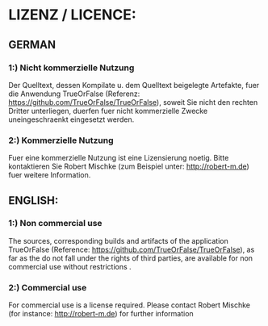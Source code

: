 LIZENZ / LICENCE:
====================

GERMAN
---------------------

### 1:) Nicht kommerzielle Nutzung

Der Quelltext, dessen Kompilate u. dem Quelltext beigelegte Artefakte, fuer die Anwendung TrueOrFalse (Referenz: https://github.com/TrueOrFalse/TrueOrFalse), soweit Sie nicht den rechten Dritter unterliegen, duerfen fuer nicht kommerzielle Zwecke uneingeschraenkt eingesetzt werden.

### 2:) Kommerzielle Nutzung

Fuer eine kommerzielle Nutzung ist eine Lizensierung noetig. Bitte kontaktieren Sie Robert Mischke (zum Beispiel unter: http://robert-m.de) fuer weitere Information. 

ENGLISH: 
---------------------

### 1:) Non commercial use

The sources, corresponding builds and artifacts of the application TrueOrFalse (Reference: https://github.com/TrueOrFalse/TrueOrFalse), as far as the do not fall under the rights of third parties, are available for non commercial use without restrictions .

### 2:) Commercial use

For commercial use is a license required. Please contact Robert Mischke (for instance: http://robert-m.de) for further information 